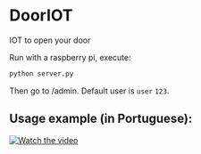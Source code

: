 # DoorIOT
IOT to open your door

Run with a raspberry pi, execute:
```sh
python server.py
```
Then go to /admin. Default user is `user` `123`.

## Usage example (in Portuguese):
[![Watch the video](https://j.gifs.com/gZ9KYr.gif)](https://www.youtube.com/watch?v=Z7Stkxxhnho)
